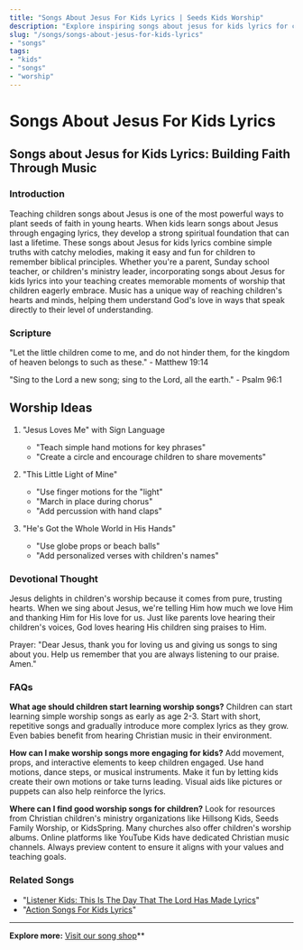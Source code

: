 ```yaml
---
title: "Songs About Jesus For Kids Lyrics | Seeds Kids Worship"
description: "Explore inspiring songs about jesus for kids lyrics for children's worship and faith development. Biblical music resources for families and ministry."
slug: "/songs/songs-about-jesus-for-kids-lyrics"
- "songs"
tags:
- "kids"
- "songs"
- "worship"
---
```


# Songs About Jesus For Kids Lyrics

## Songs about Jesus for Kids Lyrics: Building Faith Through Music

### Introduction
Teaching children songs about Jesus is one of the most powerful ways to plant seeds of faith in young hearts. When kids learn songs about Jesus through engaging lyrics, they develop a strong spiritual foundation that can last a lifetime. These songs about Jesus for kids lyrics combine simple truths with catchy melodies, making it easy and fun for children to remember biblical principles. Whether you're a parent, Sunday school teacher, or children's ministry leader, incorporating songs about Jesus for kids lyrics into your teaching creates memorable moments of worship that children eagerly embrace. Music has a unique way of reaching children's hearts and minds, helping them understand God's love in ways that speak directly to their level of understanding.

### Scripture
"Let the little children come to me, and do not hinder them, for the kingdom of heaven belongs to such as these." - Matthew 19:14

"Sing to the Lord a new song; sing to the Lord, all the earth." - Psalm 96:1

## Worship Ideas
1. "Jesus Loves Me" with Sign Language
   - "Teach simple hand motions for key phrases"
   - "Create a circle and encourage children to share movements"

2. "This Little Light of Mine"
   - "Use finger motions for the "light"
   - "March in place during chorus"
   - "Add percussion with hand claps"

3. "He's Got the Whole World in His Hands"
   - "Use globe props or beach balls"
   - "Add personalized verses with children's names"

### Devotional Thought
Jesus delights in children's worship because it comes from pure, trusting hearts. When we sing about Jesus, we're telling Him how much we love Him and thanking Him for His love for us. Just like parents love hearing their children's voices, God loves hearing His children sing praises to Him.

Prayer: "Dear Jesus, thank you for loving us and giving us songs to sing about you. Help us remember that you are always listening to our praise. Amen."

### FAQs

**What age should children start learning worship songs?**
Children can start learning simple worship songs as early as age 2-3. Start with short, repetitive songs and gradually introduce more complex lyrics as they grow. Even babies benefit from hearing Christian music in their environment.

**How can I make worship songs more engaging for kids?**
Add movement, props, and interactive elements to keep children engaged. Use hand motions, dance steps, or musical instruments. Make it fun by letting kids create their own motions or take turns leading. Visual aids like pictures or puppets can also help reinforce the lyrics.

**Where can I find good worship songs for children?**
Look for resources from Christian children's ministry organizations like Hillsong Kids, Seeds Family Worship, or KidsSpring. Many churches also offer children's worship albums. Online platforms like YouTube Kids have dedicated Christian music channels. Always preview content to ensure it aligns with your values and teaching goals.

### Related Songs

- "[Listener Kids: This Is The Day That The Lord Has Made Lyrics](/songs/listener-kids-this-is-the-day-that-the-lord-has-made-lyrics/)"
- "[Action Songs For Kids Lyrics](/songs/action-songs-for-kids-lyrics/)"

---

**Explore more:** [Visit our song shop](https://seedskidsworship.com/shop)**

<!-- Schema Markup -->
<script type="application/ld+json">
{
  "@context": "https://schema.org",
  "@type": "MusicRecording",
  "name": "Songs About Jesus For Kids Lyrics",
  "byArtist": {
    "@type": "MusicGroup",
    "name": "Seeds Kids Worship"
  },
  "isFamilyFriendly": true,
  "url": "https://seedskidsworship.com/songs/songs-about-jesus-for-kids-lyrics/"
}
</script>